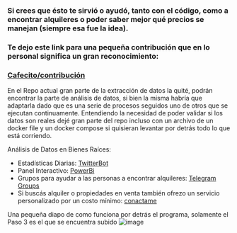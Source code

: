 ### Si crees que ésto te sirvió o ayudó, tanto con el código, como a encontrar alquileres o poder saber mejor qué precios se manejan (siempre esa fue la idea).
### Te dejo este link para una pequeña contribución que en lo personal significa un gran reconocimiento: 
  
### [Cafecito/contribución](https://cafecito.app/my_account/profile) 

En el Repo actual gran parte de la extracción de datos la quité, podrán encontrar la parte de análisis de datos, si bien la misma habría que adaptarla dado que es una serie de procesos seguidos uno de otros que se ejecutan continuamente.
Entendiendo la necesidad de poder validar si los datos son reales dejé gran parte del repo incluso con un archivo de un docker file y un docker compose si quisieran levantar por detrás todo lo que está corriendo.

Análisis de Datos en Bienes Raíces:
  - Estadísticas Diarias: [TwitterBot](https://twitter.com/CuriosityKing22)
  - Panel Interactivo: [PowerBi](https://app.powerbi.com/view?r=eyJrIjoiZDI1ZGE2NjktMjIyZi00NDk0LTk2NjgtZjA2M2FlMWRiNDFiIiwidCI6ImRmODY3OWNkLWE4MGUtNDVkOC05OWFjLWM4M2VkN2ZmOTVhMCJ9)
  - Grupos para ayudar a las personas a encontrar alquileres: [Telegram Groups](https://t.me/Asistente_propiedades_bot)
  - Si buscás alquiler o propiedades en venta también ofrezo un servicio personalizado por un costo mínimo: [conactame](https://t.me/Asistente_propiedades_bot)

Una pequeña diapo de como funciona por detrás el programa, solamente el Paso 3 es el que se encuentra subido
![image](https://github.com/LucianoArgolo22/RealState_Bi/assets/75091406/0faf2eeb-66aa-4f42-88b9-64afc098b086)
